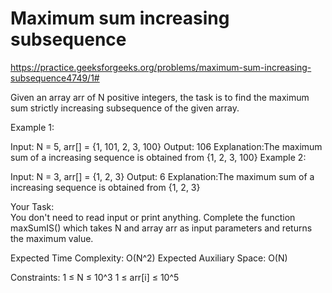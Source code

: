 # Maximum sum increasing subsequence

https://practice.geeksforgeeks.org/problems/maximum-sum-increasing-subsequence4749/1#


Given an array arr of N positive integers, the task is to find the maximum sum strictly increasing subsequence of the given array.
 

Example 1:

Input: N = 5, arr[] = {1, 101, 2, 3, 100} 
Output: 106
Explanation:The maximum sum of a
increasing sequence is obtained from
{1, 2, 3, 100}
Example 2:

Input: N = 3, arr[] = {1, 2, 3}
Output: 6
Explanation:The maximum sum of a
increasing sequence is obtained from
{1, 2, 3}

Your Task:  
You don't need to read input or print anything. Complete the function maxSumIS() which takes N and array arr as input parameters and returns the maximum value.


Expected Time Complexity: O(N^2)
Expected Auxiliary Space: O(N)


Constraints:
1 ≤ N ≤ 10^3
1 ≤ arr[i] ≤ 10^5
